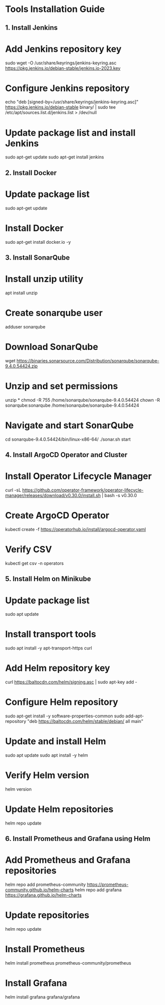# Tools Installation Guide

## 1. Install Jenkins

# Add Jenkins repository key
sudo wget -O /usr/share/keyrings/jenkins-keyring.asc https://pkg.jenkins.io/debian-stable/jenkins.io-2023.key

# Configure Jenkins repository
echo "deb [signed-by=/usr/share/keyrings/jenkins-keyring.asc]" https://pkg.jenkins.io/debian-stable binary/ | sudo tee /etc/apt/sources.list.d/jenkins.list > /dev/null

# Update package list and install Jenkins
sudo apt-get update
sudo apt-get install jenkins

## 2. Install Docker

# Update package list
sudo apt-get update

# Install Docker
sudo apt-get install docker.io -y

## 3. Install SonarQube

# Install unzip utility
apt install unzip

# Create sonarqube user
adduser sonarqube

# Download SonarQube
wget https://binaries.sonarsource.com/Distribution/sonarqube/sonarqube-9.4.0.54424.zip

# Unzip and set permissions
unzip *
chmod -R 755 /home/sonarqube/sonarqube-9.4.0.54424
chown -R sonarqube:sonarqube /home/sonarqube/sonarqube-9.4.0.54424

# Navigate and start SonarQube
cd sonarqube-9.4.0.54424/bin/linux-x86-64/
./sonar.sh start

## 4. Install ArgoCD Operator and Cluster

# Install Operator Lifecycle Manager
curl -sL https://github.com/operator-framework/operator-lifecycle-manager/releases/download/v0.30.0/install.sh | bash -s v0.30.0

# Create ArgoCD Operator
kubectl create -f https://operatorhub.io/install/argocd-operator.yaml

# Verify CSV
kubectl get csv -n operators

## 5. Install Helm on Minikube

# Update package list
sudo apt update

# Install transport tools
sudo apt install -y apt-transport-https curl

# Add Helm repository key
curl https://baltocdn.com/helm/signing.asc | sudo apt-key add -

# Configure Helm repository
sudo apt-get install -y software-properties-common
sudo add-apt-repository "deb https://baltocdn.com/helm/stable/debian/ all main"

# Update and install Helm
sudo apt update
sudo apt install -y helm

# Verify Helm version
helm version

# Update Helm repositories
helm repo update

## 6. Install Prometheus and Grafana using Helm

# Add Prometheus and Grafana repositories
helm repo add prometheus-community https://prometheus-community.github.io/helm-charts
helm repo add grafana https://grafana.github.io/helm-charts

# Update repositories
helm repo update

# Install Prometheus
helm install prometheus prometheus-community/prometheus

# Install Grafana
helm install grafana grafana/grafana
